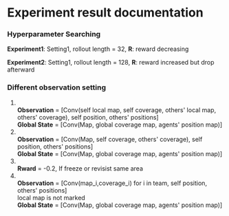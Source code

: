 # Experiment result documentation

### Hyperparameter Searching
**Experiment1**: Setting1, rollout length = 32, **R**: reward decreasing

**Experiment2**: Setting1, rollout length = 128, **R**: reward increased but drop afterward


### Different observation setting

1. <br>**Observation** = [Conv(self local map, self coverage, others' local map, others' coverage), self position, others' positions]<br>
**Global State** = [Conv(Map, global coverage map, agents' position map)]
2. <br>**Observation** = [Conv(Map, self coverage, others' coverage), self position, others' positions]<br>
**Global State** = [Conv(Map, global coverage map, agents' position map)]
3. <br>**Rward** = -0.2, If freeze or revisist same area
4. <br>**Observation** = [Conv(map_i,coverage_i) for i in team, self position, others' positions] <br> local map is not marked     <br>**Global State** = [Conv(Map, global coverage map, agents' position map)]